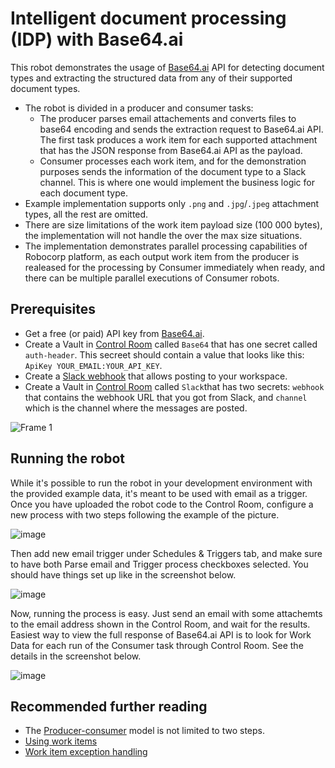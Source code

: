 # Intelligent document processing (IDP) with Base64.ai

This robot demonstrates the usage of [Base64.ai](https://base64.ai) API for detecting document types and extracting the structured data from any of their supported document types.

- The robot is divided in a producer and consumer tasks:
  - The producer parses email attachements and converts files to base64 encoding and sends the extraction request to Base64.ai API. The first task produces a work item for each supported attachment that has the JSON response from Base64.ai API as the payload.
  - Consumer processes each work item, and for the demonstration purposes sends the information of the document type to a Slack channel. This is where one would implement the business logic for each document type.
- Example implementation supports only `.png`  and `.jpg`/`.jpeg` attachment types, all the rest are omitted.
- There are size limitations of the work item payload size (100 000 bytes), the implementation will not handle the over the max size situations.
- The implementation demonstrates parallel processing capabilities of Robocorp platform, as each output work item from the producer is realeased for the processing by Consumer immediately when ready, and there can be multiple parallel executions of Consumer robots.

## Prerequisites

- Get a free (or paid) API key from [Base64.ai](https://base64.ai).
- Create a Vault in [Control Room](https://cloud.robocorp.com) called `Base64` that has one secret called `auth-header`. This secreet should contain a value that looks like this: `ApiKey YOUR_EMAIL:YOUR_API_KEY`.
- Create a [Slack webhook](https://slack.com/help/articles/115005265063-Incoming-webhooks-for-Slack) that allows posting to your workspace.
- Create a Vault in [Control Room](https://cloud.robocorp.com) called `Slack`that has two secrets: `webhook` that contains the webhook URL that you got from Slack, and `channel` which is the channel where the messages are posted. 

![Frame 1](https://user-images.githubusercontent.com/40179958/184807896-0925f38e-be67-439a-a201-84f5484c292f.png)

## Running the robot

While it's possible to run the robot in your development environment with the provided example data, it's meant to be used with email as a trigger. Once you have uploaded the robot code to the Control Room, configure a new process with two steps following the example of the picture.

![image](https://user-images.githubusercontent.com/40179958/184806054-9959b998-6e2d-4e8a-aaf9-8efe02889a68.png)

Then add new email trigger under Schedules & Triggers tab, and make sure to have both Parse email and Trigger process checkboxes selected. You should have things set up like in the screenshot below.

![image](https://user-images.githubusercontent.com/40179958/184806318-f0ad25de-932d-47bc-9022-8fd68e18c0e2.png)

Now, running the process is easy. Just send an email with some attachemts to the email address shown in the Control Room, and wait for the results. Easiest way to view the full response of Base64.ai API is to look for Work Data for each run of the Consumer task through Control Room. See the details in the screenshot below.

![image](https://user-images.githubusercontent.com/40179958/184807403-4b5dc10c-4a67-40d6-a312-f74516d7803e.png)

## Recommended further reading

- The [Producer-consumer](https://en.wikipedia.org/wiki/Producer%E2%80%93consumer_problem) model is not limited to two steps.
- [Using work items](https://robocorp.com/docs/development-guide/control-room/work-items)
- [Work item exception handling](https://robocorp.com/docs/development-guide/control-room/work-items#work-item-exception-handling)
